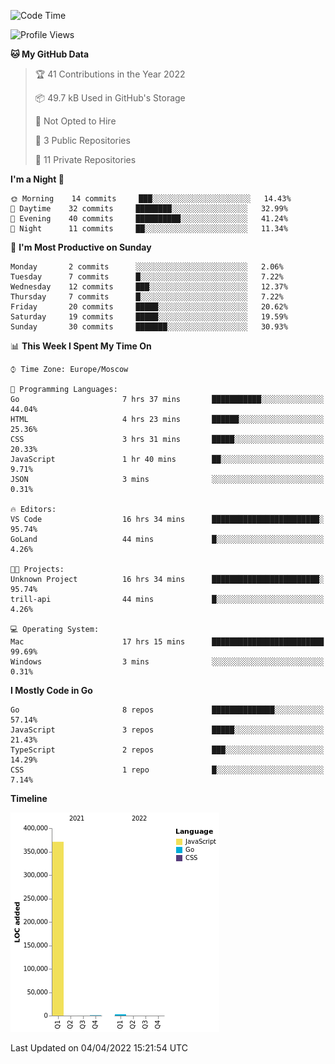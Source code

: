 <!--START_SECTION:waka-->
![Code Time](http://img.shields.io/badge/Code%20Time-246%20hrs%2034%20mins-blue)

![Profile Views](http://img.shields.io/badge/Profile%20Views-0-blue)

**🐱 My GitHub Data** 

> 🏆 41 Contributions in the Year 2022
 > 
> 📦 49.7 kB Used in GitHub's Storage 
 > 
> 🚫 Not Opted to Hire
 > 
> 📜 3 Public Repositories 
 > 
> 🔑 11 Private Repositories  
 > 
**I'm a Night 🦉** 

```text
🌞 Morning    14 commits     ███░░░░░░░░░░░░░░░░░░░░░░   14.43% 
🌆 Daytime    32 commits     ████████░░░░░░░░░░░░░░░░░   32.99% 
🌃 Evening    40 commits     ██████████░░░░░░░░░░░░░░░   41.24% 
🌙 Night      11 commits     ██░░░░░░░░░░░░░░░░░░░░░░░   11.34%

```
📅 **I'm Most Productive on Sunday** 

```text
Monday       2 commits      ░░░░░░░░░░░░░░░░░░░░░░░░░   2.06% 
Tuesday      7 commits      █░░░░░░░░░░░░░░░░░░░░░░░░   7.22% 
Wednesday    12 commits     ███░░░░░░░░░░░░░░░░░░░░░░   12.37% 
Thursday     7 commits      █░░░░░░░░░░░░░░░░░░░░░░░░   7.22% 
Friday       20 commits     █████░░░░░░░░░░░░░░░░░░░░   20.62% 
Saturday     19 commits     █████░░░░░░░░░░░░░░░░░░░░   19.59% 
Sunday       30 commits     ███████░░░░░░░░░░░░░░░░░░   30.93%

```


📊 **This Week I Spent My Time On** 

```text
⌚︎ Time Zone: Europe/Moscow

💬 Programming Languages: 
Go                       7 hrs 37 mins       ███████████░░░░░░░░░░░░░░   44.04% 
HTML                     4 hrs 23 mins       ██████░░░░░░░░░░░░░░░░░░░   25.36% 
CSS                      3 hrs 31 mins       █████░░░░░░░░░░░░░░░░░░░░   20.33% 
JavaScript               1 hr 40 mins        ██░░░░░░░░░░░░░░░░░░░░░░░   9.71% 
JSON                     3 mins              ░░░░░░░░░░░░░░░░░░░░░░░░░   0.31%

🔥 Editors: 
VS Code                  16 hrs 34 mins      ████████████████████████░   95.74% 
GoLand                   44 mins             █░░░░░░░░░░░░░░░░░░░░░░░░   4.26%

🐱‍💻 Projects: 
Unknown Project          16 hrs 34 mins      ████████████████████████░   95.74% 
trill-api                44 mins             █░░░░░░░░░░░░░░░░░░░░░░░░   4.26%

💻 Operating System: 
Mac                      17 hrs 15 mins      █████████████████████████   99.69% 
Windows                  3 mins              ░░░░░░░░░░░░░░░░░░░░░░░░░   0.31%

```

**I Mostly Code in Go** 

```text
Go                       8 repos             ██████████████░░░░░░░░░░░   57.14% 
JavaScript               3 repos             █████░░░░░░░░░░░░░░░░░░░░   21.43% 
TypeScript               2 repos             ███░░░░░░░░░░░░░░░░░░░░░░   14.29% 
CSS                      1 repo              █░░░░░░░░░░░░░░░░░░░░░░░░   7.14%

```


**Timeline**

![Chart not found](https://raw.githubusercontent.com/jeezft/jeezft/main/charts/bar_graph.png) 


 Last Updated on 04/04/2022 15:21:54 UTC
<!--END_SECTION:waka-->
